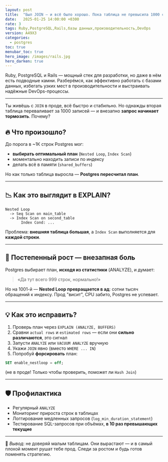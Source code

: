 ```yaml
---
layout: post
title:  "Был JOIN — и всё было хорошо. Пока таблица не превысила 1000 строк..."
date:   2025-01-25 14:00:00 +0300
rate: 3
tags: Ruby,PostgreSQL,Rails,базы данных,производительность,DevOps
version: A49X3
categories:
  - postgres
toc: true
menubar_toc: true
hero_image: /images/rails.jpg
hero_darken: true
---
```

Ruby, PostgreSQL и Rails — мощный стек для разработки, но даже в нём есть подводные камни. Разберёмся, как эффективно работать с базами данных, избегать узких мест в производительности и выстраивать надёжные DevOps-процессы.

---
Ты живёшь с `JOIN` в проде, всё быстро и стабильно. Но однажды вторая таблица переваливает за 1000 записей — и внезапно **запрос начинает тормозить**. Почему?

## 🔥 Что произошло?

До порога в ~1К строк Postgres мог:

- **выбирать оптимальный план** (`Nested Loop`, `Index Scan`)
- моментально находить записи по индексу
- делать всё в памяти (`shared_buffers`)

Но как только таблица выросла — **Postgres пересчитал план**.

---

## 📉 Как это выглядит в EXPLAIN?

```text
Nested Loop
  -> Seq Scan on main_table
  -> Index Scan on second_table
       Index Cond: ...
````

Проблема: **внешняя таблица большая**, а `Index Scan` выполняется для **каждой строки**.

---

## 🚨 Постепенный рост — внезапная боль

Postgres выбирает план, **исходя из статистики** (ANALYZE), и думает:

> «Да тут всего 999 строк, нормально!»

Но на 1001-й — **Nested Loop превращается в ад**: сотни тысяч обращений к индексу.
Прод "висит", CPU забито, Postgres не успевает.

---

## 💡 Как это исправить?

1. Проверь план через `EXPLAIN (ANALYZE, BUFFERS)`
2. Сравни `actual rows` и `estimated rows` — если они **сильно различаются**, это сигнал
3. Запусти `ANALYZE` или `VACUUM ANALYZE` вручную
4. Укажи `JOIN` явно (вместо `WHERE ... IN`)
5. Попробуй **форсировать** план:

```sql
SET enable_nestloop = off;
```

(не в проде! Только чтобы проверить, поможет ли `Hash Join`)

---

## 🛡️ Профилактика

* Регулярный `ANALYZE`
* Мониторинг прироста строк в таблицах
* Логгирование медленных запросов (`log_min_duration_statement`)
* Тестирование SQL-запросов при объёмах, **в 10 раз превышающих текущие**

---

📌 *Вывод*: не доверяй малым таблицам. Они вырастают — и в самый плохой момент рушат тебе прод. Следи за ростом и будь готов поменять стратегию.
